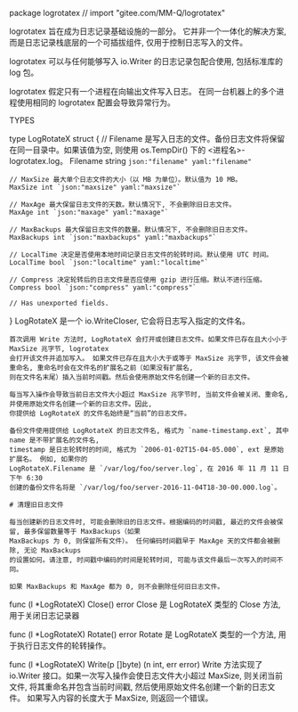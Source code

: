 package logrotatex // import "gitee.com/MM-Q/logrotatex"

logrotatex 旨在成为日志记录基础设施的一部分。 它并非一个一体化的解决方案, 而是日志记录栈底层的一个可插拔组件, 仅用于控制日志写入的文件。

logrotatex 可以与任何能够写入 io.Writer 的日志记录包配合使用, 包括标准库的 log 包。

logrotatex 假定只有一个进程在向输出文件写入日志。 在同一台机器上的多个进程使用相同的 logrotatex 配置会导致异常行为。

TYPES

type LogRotateX struct {
	// Filename 是写入日志的文件。备份日志文件将保留在同一目录中。如果该值为空, 则使用 os.TempDir() 下的 <进程名>-logrotatex.log。
	Filename string `json:"filename" yaml:"filename"`

	// MaxSize 最大单个日志文件的大小（以 MB 为单位）。默认值为 10 MB。
	MaxSize int `json:"maxsize" yaml:"maxsize"`

	// MaxAge 最大保留日志文件的天数。默认情况下, 不会删除旧日志文件。
	MaxAge int `json:"maxage" yaml:"maxage"`

	// MaxBackups 最大保留日志文件的数量。默认情况下, 不会删除旧日志文件。
	MaxBackups int `json:"maxbackups" yaml:"maxbackups"`

	// LocalTime 决定是否使用本地时间记录日志文件的轮转时间。默认使用 UTC 时间。
	LocalTime bool `json:"localtime" yaml:"localtime"`

	// Compress 决定轮转后的日志文件是否应使用 gzip 进行压缩。默认不进行压缩。
	Compress bool `json:"compress" yaml:"compress"`

	// Has unexported fields.
}
    LogRotateX 是一个 io.WriteCloser, 它会将日志写入指定的文件名。

    首次调用 Write 方法时, LogRotateX 会打开或创建日志文件。如果文件已存在且大小小于 MaxSize 兆字节, logrotatex
    会打开该文件并追加写入。 如果文件已存在且大小大于或等于 MaxSize 兆字节, 该文件会被重命名, 重命名时会在文件名的扩展名之前（如果没有扩展名,
    则在文件名末尾）插入当前时间戳。然后会使用原始文件名创建一个新的日志文件。

    每当写入操作会导致当前日志文件大小超过 MaxSize 兆字节时, 当前文件会被关闭、重命名, 并使用原始文件名创建一个新的日志文件。因此,
    你提供给 LogRotateX 的文件名始终是“当前”的日志文件。

    备份文件使用提供给 LogRotateX 的日志文件名, 格式为 `name-timestamp.ext`, 其中 name 是不带扩展名的文件名,
    timestamp 是日志轮转时的时间, 格式为 `2006-01-02T15-04-05.000`, ext 是原始扩展名。 例如, 如果你的
    LogRotateX.Filename 是 `/var/log/foo/server.log`, 在 2016 年 11 月 11 日下午 6:30
    创建的备份文件名将是 `/var/log/foo/server-2016-11-04T18-30-00.000.log`。

    # 清理旧日志文件

    每当创建新的日志文件时, 可能会删除旧的日志文件。根据编码的时间戳, 最近的文件会被保留, 最多保留数量等于 MaxBackups（如果
    MaxBackups 为 0, 则保留所有文件）。 任何编码时间戳早于 MaxAge 天的文件都会被删除, 无论 MaxBackups
    的设置如何。请注意, 时间戳中编码的时间是轮转时间, 可能与该文件最后一次写入的时间不同。

    如果 MaxBackups 和 MaxAge 都为 0, 则不会删除任何旧日志文件。

func (l *LogRotateX) Close() error
    Close 是 LogRotateX 类型的 Close 方法, 用于关闭日志记录器

func (l *LogRotateX) Rotate() error
    Rotate 是 LogRotateX 类型的一个方法, 用于执行日志文件的轮转操作。

func (l *LogRotateX) Write(p []byte) (n int, err error)
    Write 方法实现了 io.Writer 接口。如果一次写入操作会使日志文件大小超过 MaxSize, 则关闭当前文件, 将其重命名并包含当前时间戳,
    然后使用原始文件名创建一个新的日志文件。 如果写入内容的长度大于 MaxSize, 则返回一个错误。

